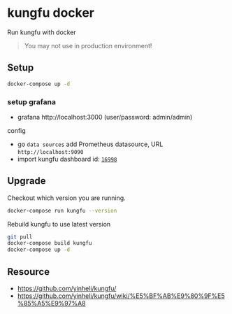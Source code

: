 # kungfu docker

Run kungfu with docker

> You may not use in production environment!

## Setup

```bash
docker-compose up -d
```

### setup grafana

- grafana http://localhost:3000 (user/password: admin/admin)

config

- go `data sources` add Prometheus datasource, URL `http://localhost:9090`
- import kungfu dashboard id: [`16998`](https://grafana.com/grafana/dashboards/16998-kungfu/)

## Upgrade

Checkout which version you are running.

```bash
docker-compose run kungfu --version
```

Rebuild kungfu to use latest version

```bash
git pull
docker-compose build kungfu
docker-compose up -d
```

## Resource

- https://github.com/yinheli/kungfu/
- https://github.com/yinheli/kungfu/wiki/%E5%BF%AB%E9%80%9F%E5%85%A5%E9%97%A8
